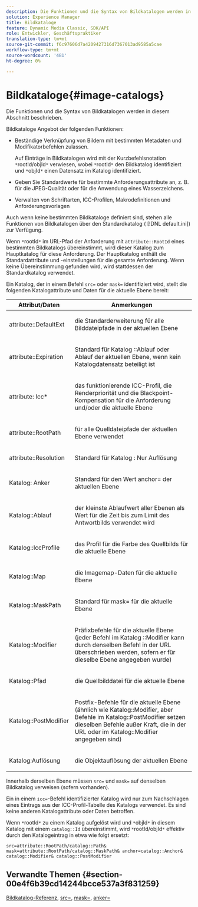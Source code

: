 ```yaml
---
description: Die Funktionen und die Syntax von Bildkatalogen werden in diesem Abschnitt beschrieben.
solution: Experience Manager
title: Bildkataloge
feature: Dynamic Media Classic, SDK/API
role: Entwickler, Geschäftspraktiker
translation-type: tm+mt
source-git-commit: f6c97606d7a4209427316d7367013ad9585a5cae
workflow-type: tm+mt
source-wordcount: '481'
ht-degree: 0%

---
```



# Bildkataloge{#image-catalogs}

Die Funktionen und die Syntax von Bildkatalogen werden in diesem Abschnitt beschrieben.

Bildkataloge Angebot der folgenden Funktionen:

* Beständige Verknüpfung von Bildern mit bestimmten Metadaten und Modifikatorbefehlen zulassen.

   Auf Einträge in Bildkatalogen wird mit der Kurzbefehlsnotation `*`rootId/objId`*` verwiesen, wobei `*`rootId`*` den Bildkatalog identifiziert und `*`objId`*` einen Datensatz im Katalog identifiziert.
* Geben Sie Standardwerte für bestimmte Anforderungsattribute an, z. B. für die JPEG-Qualität oder für die Anwendung eines Wasserzeichens.
* Verwalten von Schriftarten, ICC-Profilen, Makrodefinitionen und Anforderungsvorlagen

Auch wenn keine bestimmten Bildkataloge definiert sind, stehen alle Funktionen von Bildkatalogen über den Standardkatalog ( [!DNL default.ini]) zur Verfügung.

Wenn `*`rootId`*` im URL-Pfad der Anforderung mit `attribute::RootId` eines bestimmten Bildkatalogs übereinstimmt, wird dieser Katalog zum Hauptkatalog für diese Anforderung. Der Hauptkatalog enthält die Standardattribute und -einstellungen für die gesamte Anforderung. Wenn keine Übereinstimmung gefunden wird, wird stattdessen der Standardkatalog verwendet.

Ein Katalog, der in einem Befehl `src=` oder `mask=` identifiziert wird, stellt die folgenden Katalogattribute und Daten für die aktuelle Ebene bereit:

<table id="table_D3FA66EA5D054745900DE5A120885AA8"> 
 <thead> 
  <tr> 
   <th class="entry"> <b> Attribut/Daten</b> </th> 
   <th class="entry"> <b> Anmerkungen</b> </th> 
  </tr> 
 </thead>
 <tbody> 
  <tr> 
   <td> <p> <span class="codeph"> attribute::DefaultExt</span> </p> </td> 
   <td> <p> die Standarderweiterung für alle Bilddateipfade in der aktuellen Ebene </p> </td> 
  </tr> 
  <tr> 
   <td> <p> <span class="codeph"> attribute::Expiration</span> </p> </td> 
   <td> <p> Standard für Katalog <span class="codeph">::Ablauf</span> oder Ablauf der aktuellen Ebene, wenn kein Katalogdatensatz beteiligt ist </p> </td> 
  </tr> 
  <tr> 
   <td> <p> <span class="codeph"> attribute: Icc*</span> </p> </td> 
   <td> <p> das funktionierende ICC-Profil, die Renderpriorität und die Blackpoint-Kompensation für die Anforderung und/oder die aktuelle Ebene </p> </td> 
  </tr> 
  <tr> 
   <td> <p> <span class="codeph"> attribute::RootPath</span> </p> </td> 
   <td> <p> für alle Quelldateipfade der aktuellen Ebene verwendet </p> </td> 
  </tr> 
  <tr> 
   <td> <p> <span class="codeph"> attribute::Resolution</span> </p> </td> 
   <td> <p> Standard für Katalog <span class="codeph">: Nur Auflösung</span> </p> </td> 
  </tr> 
  <tr> 
   <td> <p> <span class="codeph"> Katalog: Anker</span> </p> </td> 
   <td> <p> Standard für den Wert <span class="codeph"> anchor=</span> der aktuellen Ebene </p> </td> 
  </tr> 
  <tr> 
   <td> <p> <span class="codeph"> Katalog::Ablauf</span> </p> </td> 
   <td> <p> der kleinste Ablaufwert aller Ebenen als Wert für die Zeit bis zum Limit des Antwortbilds verwendet wird </p> </td> 
  </tr> 
  <tr> 
   <td> <p> <span class="codeph"> Katalog::IccProfile</span> </p> </td> 
   <td> <p> das Profil für die Farbe des Quellbilds für die aktuelle Ebene </p> </td> 
  </tr> 
  <tr> 
   <td> <p> <span class="codeph"> Katalog::Map</span> </p> </td> 
   <td> <p> die Imagemap-Daten für die aktuelle Ebene </p> </td> 
  </tr> 
  <tr> 
   <td> <p> <span class="codeph"> Katalog::MaskPath</span> </p> </td> 
   <td> <p> Standard für <span class="codeph"> mask=</span> für die aktuelle Ebene </p> </td> 
  </tr> 
  <tr> 
   <td> <p> <span class="codeph"> Katalog::Modifier</span> </p> </td> 
   <td> <p> Präfixbefehle für die aktuelle Ebene (jeder Befehl im Katalog <span class="codeph">::Modifier</span> kann durch denselben Befehl in der URL überschrieben werden, sofern er für dieselbe Ebene angegeben wurde) </p> </td> 
  </tr> 
  <tr> 
   <td> <p> <span class="codeph"> Katalog::Pfad</span> </p> </td> 
   <td> <p> die Quellbilddatei für die aktuelle Ebene </p> </td> 
  </tr> 
  <tr> 
   <td> <p> <span class="codeph"> Katalog::PostModifier</span> </p> </td> 
   <td> <p> Postfix-Befehle für die aktuelle Ebene (ähnlich wie <span class="codeph"> Katalog::Modifier</span>, aber Befehle im <span class="codeph"> Katalog::PostModifier</span> setzen dieselben Befehle außer Kraft, die in der URL oder im <span class="codeph"> Katalog::Modifier</span> angegeben sind) </p> </td> 
  </tr> 
  <tr> 
   <td> <p> <span class="codeph"> Katalog:Auflösung</span> </p> </td> 
   <td> <p> die Objektauflösung der aktuellen Ebene </p> </td> 
  </tr> 
 </tbody> 
</table>

Innerhalb derselben Ebene müssen `src=` und `mask=` auf denselben Bildkatalog verweisen (sofern vorhanden).

Ein in einem `icc=`-Befehl identifizierter Katalog wird nur zum Nachschlagen eines Eintrags aus der ICC-Profil-Tabelle des Katalogs verwendet. Es sind keine anderen Katalogattribute oder Daten betroffen.

Wenn `*`rootId`*` zu einem Katalog aufgelöst wird und `*`objId`*` in diesem Katalog mit einem `catalog::Id` übereinstimmt, wird `*`rootId/objId`*` effektiv durch den Katalogeintrag in etwa wie folgt ersetzt:

`src=attribute::RootPath/catalog::Path& mask=attribute::RootPath/catalog::MaskPath& anchor=catalog::Anchor& catalog::Modifier& catalog::PostModifier`

## Verwandte Themen {#section-00e4f6b39cd14244bcce537a3f831259}

[Bildkatalog-Referenz](../../../../../is-api/image-catalog/image-serving-api-ref/c-image-catalog-reference/c-overview/c-overview.md#concept-9ce2b6a133de45f783e95cabc5810ac3),  [src=](../../../../../is-api/http-ref/image-serving-api-ref/c-http-protocol-reference/c-command-reference/r-src.md#reference-f6506637778c4c69bf106a7924a91ab1),  [mask=](../../../../../is-api/http-ref/image-serving-api-ref/c-http-protocol-reference/c-command-reference/r-mask.md#reference-922254e027404fb890b850e2723ee06e),  [anker=](../../../../../is-api/http-ref/image-serving-api-ref/c-http-protocol-reference/c-command-reference/r-anchor.md#reference-6661e548ab284b82828d8d94c8ddeb7c)
